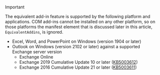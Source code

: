 > [!IMPORTANT]
> The equivalent add-in feature is supported by the following platform and applications. COM add-ins cannot be installed on any other platform, so on those platforms the manifest element that is discussed later in this article, `EquivalentAddins`, is ignored.
>
> - Excel, Word, and PowerPoint on Windows (version 1904 or later)
> - Outlook on Windows (version 2102 or later) against a supported Exchange server version
>   - Exchange Online
>   - Exchange 2019 Cumulative Update 10 or later ([KB5003612](https://support.microsoft.com/topic/b1434cad-3fbc-4dc3-844d-82568e8d4344))
>   - Exchange 2016 Cumulative Update 21 or later ([KB5003611](https://support.microsoft.com/topic/b7ba1656-abba-4a0b-9be9-dac45095d969))
